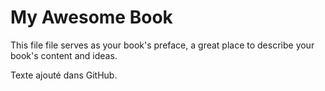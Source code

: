 # My Awesome Book

This file file serves as your book's preface, a great place to describe your book's content and ideas.

Texte ajouté dans GitHub.
